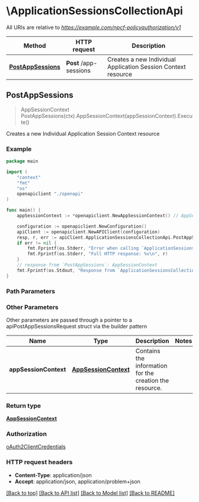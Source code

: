 # \ApplicationSessionsCollectionApi

All URIs are relative to *https://example.com/npcf-policyauthorization/v1*

Method | HTTP request | Description
------------- | ------------- | -------------
[**PostAppSessions**](ApplicationSessionsCollectionApi.md#PostAppSessions) | **Post** /app-sessions | Creates a new Individual Application Session Context resource



## PostAppSessions

> AppSessionContext PostAppSessions(ctx).AppSessionContext(appSessionContext).Execute()

Creates a new Individual Application Session Context resource

### Example

```go
package main

import (
    "context"
    "fmt"
    "os"
    openapiclient "./openapi"
)

func main() {
    appSessionContext := *openapiclient.NewAppSessionContext() // AppSessionContext | Contains the information for the creation the resource.

    configuration := openapiclient.NewConfiguration()
    apiClient := openapiclient.NewAPIClient(configuration)
    resp, r, err := apiClient.ApplicationSessionsCollectionApi.PostAppSessions(context.Background()).AppSessionContext(appSessionContext).Execute()
    if err != nil {
        fmt.Fprintf(os.Stderr, "Error when calling `ApplicationSessionsCollectionApi.PostAppSessions``: %v\n", err)
        fmt.Fprintf(os.Stderr, "Full HTTP response: %v\n", r)
    }
    // response from `PostAppSessions`: AppSessionContext
    fmt.Fprintf(os.Stdout, "Response from `ApplicationSessionsCollectionApi.PostAppSessions`: %v\n", resp)
}
```

### Path Parameters



### Other Parameters

Other parameters are passed through a pointer to a apiPostAppSessionsRequest struct via the builder pattern


Name | Type | Description  | Notes
------------- | ------------- | ------------- | -------------
 **appSessionContext** | [**AppSessionContext**](AppSessionContext.md) | Contains the information for the creation the resource. | 

### Return type

[**AppSessionContext**](AppSessionContext.md)

### Authorization

[oAuth2ClientCredentials](../README.md#oAuth2ClientCredentials)

### HTTP request headers

- **Content-Type**: application/json
- **Accept**: application/json, application/problem+json

[[Back to top]](#) [[Back to API list]](../README.md#documentation-for-api-endpoints)
[[Back to Model list]](../README.md#documentation-for-models)
[[Back to README]](../README.md)

